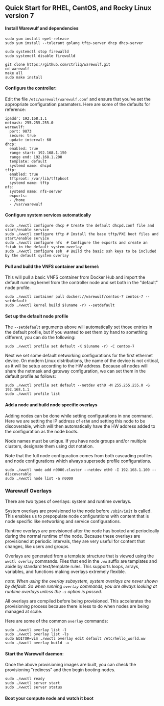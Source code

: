 ## Quick Start for RHEL, CentOS, and Rocky Linux version 7

#### Install Warewulf and dependencies
```
sudo yum install epel-release
sudo yum install --tolerant golang tftp-server dhcp dhcp-server

sudo systemctl stop firewalld
sudo systemctl disable firewalld

git clone https://github.com/ctrliq/warewulf.git
cd warewulf
make all
sudo make install
```

#### Configure the controller:

Edit the file `/etc/warewulf/warewulf.conf` and ensure that you've set the
appropriate configuration paramaters. Here are some of the defaults for reference:

```
ipaddr: 192.168.1.1
netmask: 255.255.255.0
warewulf:
  port: 9873
  secure: true
  update interval: 60
dhcp:
  enabled: true
  range start: 192.168.1.150
  range end: 192.168.1.200
  template: default
  systemd name: dhcpd
tftp:
  enabled: true
  tftproot: /var/lib/tftpboot
  systemd name: tftp
nfs:
  systemd name: nfs-server
  exports:
  - /home
  - /var/warewulf
```

#### Configure system services automatically

```
sudo ./wwctl configure dhcp # Create the default dhcpd.conf file and start/enable service
sudo ./wwctl configure tftp # Install the base tftp/PXE boot files and start/enable service
sudo ./wwctl configure nfs  # Configure the exports and create an fstab in the default system overlay
sudo ./wwctl configure ssh  # Build the basic ssh keys to be included by the default system overlay
```


#### Pull and build the VNFS container and kernel:
This will pull a basic VNFS container from Docker Hub and import the default running
kernel from the controller node and set both in the "default" node profile.

```
sudo ./wwctl container pull docker://warewulf/centos-7 centos-7 --setdefault
sudo ./wwctl kernel build $(uname -r) --setdefault
```

#### Set up the default node profile

The `--setdefault` arguments above will automatically set those entries in the default
profile, but if you wanted to set them by hand to something different, you can do the
following:

```
sudo ./wwctl profile set default -K $(uname -r) -C centos-7
```

Next we set some default networking configurations for the first ethernet device. On
modern Linux distributions, the name of the device is not critical, as it will be setup
according to the HW address. Because all nodes will share the netmask and gateway
configuration, we can set them in the default profile as follows:

```
sudo ./wwctl profile set default --netdev eth0 -M 255.255.255.0 -G 192.168.1.1
sudo ./wwctl profile list
```

#### Add a node and build node specific overlays

Adding nodes can be done while setting configurations in one command. Here we are setting
the IP address of `eth0` and setting this node to be discoverable, which will then
automatically have the HW address added to the configuration as the node boots.

Node names must be unique. If you have node groups and/or multiple clusters, designate
them using dot notation.

Note that the full node configuration comes from both cascading profiles and node
configurations which always supersede profile configurations.

```
sudo ./wwctl node add n0000.cluster --netdev eth0 -I 192.168.1.100 --discoverable
sudo ./wwctl node list -a n0000
```

### Warewulf Overlays

There are two types of overlays: system and runtime overlays.

System overlays are provisioned to the node before `/sbin/init` is called. This enables us
to prepopulate node configurations with content that is node specific like networking and
service configurations.

Runtime overlays are provisioned after the node has booted and periodically during the
normal runtime of the node. Because these overlays are provisioned at periodic intervals,
they are very useful for content that changes, like users and groups.

Overlays are generated from a template structure that is viewed using the `wwctl overlay`
commands. Files that end in the `.ww` suffix are templates and abide by standard
text/template rules. This supports loops, arrays, variables, and functions making overlays
extremely flexible.

*note: When using the overlay subsystem, system overlays are never shown by default. So
when running `overlay` commands, you are always looking at runtime overlays unless the
`-s` option is passed.*

All overlays are compiled before being provisioned. This accelerates the provisioning
process because there is less to do when nodes are being managed at scale.

Here are some of the common `overlay` commands:

```
sudo ./wwctl overlay list -l
sudo ./wwctl overlay list -ls
sudo EDITOR=vim ./wwctl overlay edit default /etc/hello_world.ww
sudo ./wwctl overlay build -a
```

#### Start the Warewulf daemon:

Once the above provisioning images are built, you can check the provisioning "rediness"
and then begin booting nodes.

```
sudo ./wwctl ready
sudo ./wwctl server start
sudo ./wwctl server status
```

#### Boot your compute node and watch it boot
